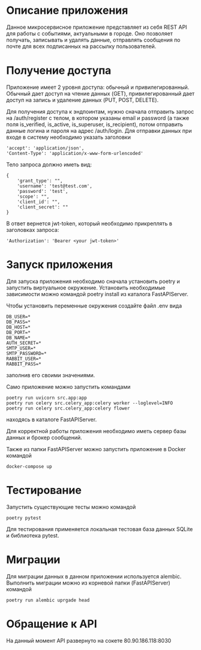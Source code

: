 # Описание приложения
Данное микросервисное приложение представляет из себя REST API для работы с событиями, актуальными в городе. Оно позволяет получать, записывать и удалять данные, отправлять сообщения по почте для всех подписанных на рассылку пользователей.

# Получение доступа
Приложение имеет 2 уровня доступа: обычный и привилегированный. Обычный дает доступ на чтение данных (GET), привилегированный дает доступ на запись и удаление данных (PUT, POST, DELETE).

Для получения доступа к эндпоинтам, нужно сначала отправить запрос на /auth/register c телом, в котором указаны email и password (а также поля is_verified, is_active, is_superuser, is_recipient), потом отправить данные логина и пароля на адрес /auth/login. Для отправки данных при входе в систему необходимо указать заголовки 
```
'accept': 'application/json',
'Content-Type': 'application/x-www-form-urlencoded'
```

Тело запроса должно иметь вид:
```
{
	'grant_type': "",
	'username': 'test@test.com',
	'password': 'test',
	'scope': "",
	'client_id': "",
	'client_secret': ""
}
```

В ответ вернется jwt-token, который необходимо прикреплять в заголовках запроса:
```
'Authorization': 'Bearer <your jwt-token>'
```

# Запуск приложения
Для запуска приложения необходимо сначала установить poetry и запустить виртуальное окружение. Установить необходимые зависимости можно командой 
poetry install
из каталога FastAPIServer.

Чтобы установить переменные окружения создайте файл .env вида
```
DB_USER=*
DB_PASS=*
DB_HOST=*
DB_PORT=*
DB_NAME=*
AUTH_SECRET=*
SMTP_USER=*
SMTP_PASSWORD=*
RABBIT_USER=*
RABBIT_PASS=*
```
заполнив его своими значениями.		

Само приложение можно запустить командами
```
poetry run uvicorn src.app:app
poetry run celery src.celery_app:celery worker --loglevel=INFO
poetry run celery src.celery_app:celery flower
```
находясь в каталоге FastAPIServer. 

Для корректной работы приложения необходимо иметь сервер базы данных и брокер сообщений.

Также из папки FastAPIServer можно запустить приложение в Docker командой
```
docker-compose up
```

# Тестирование
Запустить существующие тесты можно командой 
```
poetry pytest
```
Для тестирования применяется локальная тестовая база данных SQLite и библиотека pytest.

# Миграции 
Для миграции данных в данном приложении используется alembic. Выполнить миграции можно из корневой папки (FastAPIServer) командой
```
poetry run alembic uprgade head
```
		
# Обращение к API
На данный момент API развернуто на сокете 80.90.186.118:8030
